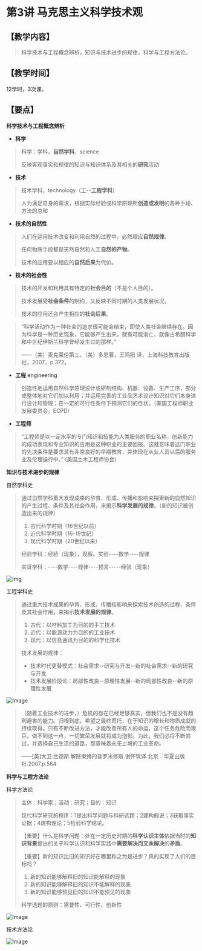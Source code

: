 # 第3讲 马克思主义科学技术观

## 【教学内容】

> 科学技术与工程概念辨析，知识与技术进步的规律，科学与工程方法论。

## 【教学时间】

12学时，3次课。

## 【要点】

**科学技术与工程概念辨析**

- **科学**

> 科学：学科，**自然学科**，science
>
> 反映客观事实和规律的知识与知识体系及其相关的**研究**活动

-  **技术**

> 技术学科，technology（工--**工程学科**）
>
> 人为满足自身的需求，根据实际经验或科学原理所**创造或发明**的各种手段、方法的总和

- **技术的自然性**

> 人们在运用技术改变和利用自然的过程中，必然顺应**自然规律**。
>
>  任何物质手段都是天然自然和人工**自然的产物**。
>
>  技术的应用要以相应的**自然后果**为代价。 

- **技术的社会性**

> 技术的开发和利用具有特定的**社会目的**（不是个人目的）。
>
>  技术发展受**社会条件**的制约，又反映不同时期的人类发展状况。
>
> 技术的应用还会产生相应的**社会后果**。

> “科学活动作为一种社会的追求很可能会结束，即使人类社会继续存在。因为科学是一种历史现象，它能够产生出来，就有可能消亡，就像古希腊科学和中世纪伊斯兰科学曾经发生过的那样。”
>
>   ——（美）麦克莱伦第三，（美）多恩著，王鸣阳 译，上海科技教育出版社，2007，p.372。  

- **工程** engineering

> 创造性地运用自然科学原理设计或研制结构、机器、设备、生产工序，部分或整体地对它们加以利用；并运用完善的工业品艺术设计知识对它们本身进行设计和管理；在一定的可行性条件下预测它们的性状。（美国工程师职业发展委员会，ECPD)

- **工程师**

> “工程师是以一定水平的专门知识和技能为人类服务的职业名称，创新能力的成功表现和专业知识的应用是这种职业的主要回报。这就意味着这门职业的先决条件是要求具有非常良好的早期教育，并体现在从业人员以后的服务业及伦理操行中。” (美国土木工程师协会)

**知识与技术进步的规律**

自然学科史

> 通过自然学科重大发现成果的孕育、形成、传播和影响来探索新的自然知识的产生过程、条件及其社会作用，来揭示**科学发展的规律**。（新的知识被创造出来的规律）
>
> 1. 古代科学时期（16世纪以前）
> 2. 近代科学时期（16-19世纪）
> 3. 现代科学时期（20世纪以来）
>
> 经验学科：经验（现象），观察、实验----数学----规律
>
> 实证学科：----数学----规律----预言-----经验（现象）

![img](http://courses.zju.edu.cn:8060/api/uploads/421336/in-rich-content?created_at=2020-03-11T07:05:04Z)

工程学科史

> 通过重大技术成果的孕育、形成、传播和影响来探索技术创造的过程、条件及其社会作用，来揭示**技术发展的规律**。
>
> 1. 古代：以材料加工为目的的手工技术
> 2. 近代：以能源动力为目的的工业技术
> 3. 现代：以信息通讯为目的的科学化技术
>
> 技术发展的规律：
>
> - 技术时代更替模式：社会需求--研究与开发--新的社会需求--新的研究与开发
> - 技术发展阶段论：局部性改良--原理性发展--新的局部性改良--新的原理性发展

![Image](http://courses.zju.edu.cn:8060/api/uploads/421335/in-rich-content?created_at=2020-03-11T07:05:03Z)

> （随着工业技术的进步，）危机的存在已经足够真实，但我们也不是没有趋利避害的能力。归根到底，希望之最终寄托，在于知识的增长和物质成就的持续取得。只有不断改进方法，才能改善所有人的命运，这个任务危险而艰巨。做不到这一点，一切繁荣发展就将成为泡影。为此，我们必将不断尝试，并选择自己生活的道路，那意味着永无止境的工业革命。
>
> ​               ——[英]大卫·兰德斯.解除束缚的普罗米修斯.谢怀筑译.北京：华夏出版社.2007.p.564 

**科学与工程方法论**

科学方法论

> 主体：科学家；活动：研究；目的：知识
>
> 现代科学研究的程序：1提出科学问题与科研选题；2建构假说；3获取事实证据；4建构理论；5检验科学结论。
>
> 【重要】什么是科学问题：处在一定历史时期的**科学认识主体**依据当时的**知识背景**提出的关于科学认识和科学实践中**需要解决而又未解决**的**矛盾**。
>
> 【重要】新的知识比旧的知识好在哪里称之为是进步？真的实现了人们的目标吗？
>
> 1. 新的知识能够解释旧的知识能解释的现象
> 2. 新的知识能够解释旧的知识不能解释的现象
> 3. 新的知识能够预见旧的知识不能预见的现象
>
> 科学选题的原则：需要性、可行性、创新性

![Image](http://courses.zju.edu.cn:8060/api/uploads/421404/in-rich-content?created_at=2020-03-11T07:08:50Z)

技术方法论

![Image](http://courses.zju.edu.cn:8060/api/uploads/421403/in-rich-content?created_at=2020-03-11T07:08:49Z)